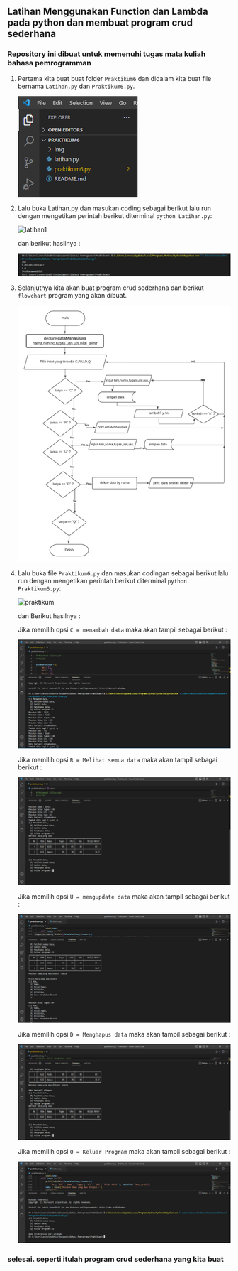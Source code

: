 ## Latihan Menggunakan Function dan Lambda pada python dan membuat program crud sederhana
### Repository ini dibuat untuk memenuhi tugas mata kuliah bahasa pemrogramman

1. Pertama kita buat buat folder `Praktikum6` dan didalam kita buat file bernama `Latihan.py` dan `Praktikum6.py`.

      ![folder](img/folder.png)

2. Lalu buka Latihan.py dan masukan coding sebagai berikut lalu run dengan mengetikan perintah berikut diterminal `python Latihan.py`:

      ![latihan1](https://user-images.githubusercontent.com/115475098/205451331-6277d1c9-cc58-43c3-b5a8-d37cbc46f9d8.png)

      dan berikut hasilnya :

      ![hasil](img/hasil-latihan1.png)

3. Selanjutnya kita akan buat program crud sederhana dan berikut `flowchart` program yang akan dibuat.

      ![flowchart](img/flowchart.png)

4. Lalu buka file `Praktikum6.py` dan masukan codingan sebagai berikut lalu run dengan mengetikan perintah berikut diterminal `python Praktikum6.py`:

      ![praktikum](https://user-images.githubusercontent.com/115475098/205451342-1d866e41-1f66-4b9c-bc72-d8a882ab8d73.png)

      dan Berikut hasilnya :

      Jika memilih opsi `C = menambah data` maka akan tampil sebagai berikut :

      ![hasil](img/tambah.png)

      Jika memilih opsi `R = Melihat semua data` maka akan tampil sebagai berikut :

      ![delete](img/tampil.png)

      Jika memilih opsi `U = mengupdate data` maka akan tampil sebagai berikut :

      ![ubah](img/ubah.png)


      Jika memilih opsi `D = Menghapus data` maka akan tampil sebagai berikut :

      ![delete](img/hapus.png)

      Jika memilih opsi `Q = Keluar Program` maka akan tampil sebagai berikut :

      ![quit](img/quit.png)

### selesai. seperti itulah program crud sederhana yang kita buat


